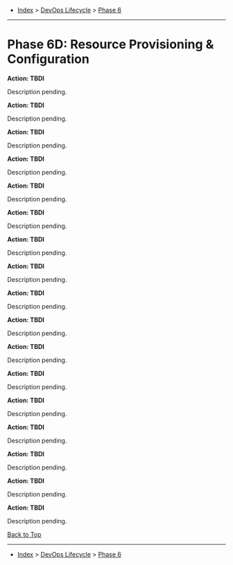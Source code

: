 <a id="top"></a>

- [Index](../index.md) > [DevOps Lifecycle](devops.md) > [Phase 6](phase_06.md)

---

<a id="actions"></a>

# Phase 6D: Resource Provisioning & Configuration

<a id="6d-01"></a>

**Action: TBDI**

Description pending.

<a id="6d-02"></a>

**Action: TBDI**

Description pending.

<a id="6d-03"></a>

**Action: TBDI**

Description pending.

<a id="6d-04"></a>

**Action: TBDI**

Description pending.

<a id="6d-05"></a>

**Action: TBDI**

Description pending.

<a id="6d-06"></a>

**Action: TBDI**

Description pending.

<a id="6d-07"></a>

**Action: TBDI**

Description pending.

<a id="6d-08"></a>

**Action: TBDI**

Description pending.

<a id="6d-09"></a>

**Action: TBDI**

Description pending.

<a id="6d-10"></a>

**Action: TBDI**

Description pending.

<a id="6d-11"></a>

**Action: TBDI**

Description pending.

<a id="6d-12"></a>

**Action: TBDI**

Description pending.

<a id="6d-13"></a>

**Action: TBDI**

Description pending.

<a id="6d-14"></a>

**Action: TBDI**

Description pending.

<a id="6d-15"></a>

**Action: TBDI**

Description pending.

<a id="6d-16"></a>

**Action: TBDI**

Description pending.

<a id="6d-17"></a>

**Action: TBDI**

Description pending.

<a class="inline-navlink-page-top" href="#actions">Back to Top</a>

---

- [Index](../index.md) > [DevOps Lifecycle](devops.md) > [Phase 6](phase_06.md)
